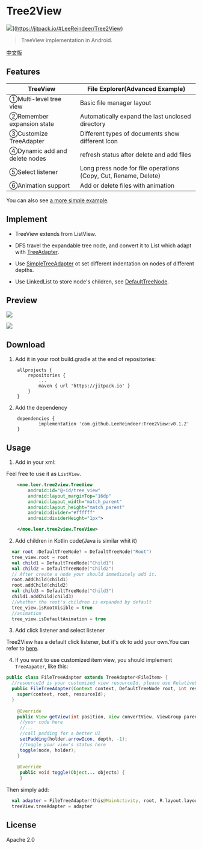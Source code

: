 # Tree2View 

<!--[![Build Status](https://travis-ci.org/LeeReindeer/Tree2View.svg?branch=master)](https://travis-ci.org/LeeReindeer/Tree2View)-->

![](https://jitpack.io/v/LeeReindeer/Tree2View.svg)](https://jitpack.io/#LeeReindeer/Tree2View)
> TreeView implementation in Android.

[中文版](/README-ZH.md)

## Features

|TreeView|File Explorer(Advanced Example)|
|--------|----------|
|①Multi-level tree view | Basic file manager layout|
|②Remember expansion state | Automatically expand the last unclosed directory|
|③Customize TreeAdapter | Different types of documents show different Icon |
|④Dynamic add and delete  nodes | refresh status after delete and add files |
|⑤Select listener | Long press node for file operations (Copy, Cut, Rename, Delete) |
|⑥Animation support | Add or delete files with animation |

You can also see [a more simple example](https://github.com/LeeReindeer/Tree2View-demo).

## Implement

- TreeView extends from ListView.

- DFS travel the expandable tree node, and convert it to List which adapt with [TreeAdapter](https://github.com/LeeReindeer/Tree2View/blob/master/treeview/src/main/java/xyz/leezoom/view/treeview/adapter/TreeAdapter.java).

- Use [SimpleTreeAdapter](https://github.com/LeeReindeer/Tree2View/blob/master/treeview/src/main/java/xyz/leezoom/view/treeview/adapter/SimpleTreeAdapter.java) ot set different indentation on nodes of different depths.

- Use LinkedList to store node's children, see [DefaultTreeNode](https://github.com/LeeReindeer/Tree2View/blob/master/treeview/src/main/java/xyz/leezoom/view/treeview/module/DefaultTreeNode.java).

## Preview

![](https://github.com/LeeReindeer/Tree2View/blob/master/screenshot/tree2view_demo1.png)

![](https://github.com/LeeReindeer/Tree2View/blob/master/screenshot/tree2view_demo2.png)

## Download

1. Add it in your root build.gradle at the end of repositories:

```
	allprojects {
		repositories {
			...
			maven { url 'https://jitpack.io' }
		}
	}
```

2. Add the dependency

```
	dependencies {
	        implementation 'com.github.LeeReindeer:Tree2View:v0.1.2'
	}
```

## Usage

1. Add in your xml:

Feel free to use it as `ListView`.

```xml
    <moe.leer.tree2view.TreeView
        android:id="@+id/tree_view"
        android:layout_marginTop="16dp"
        android:layout_width="match_parent"
        android:layout_height="match_parent"
        android:divider="#ffffff"
        android:dividerHeight="1px">

    </moe.leer.tree2view.TreeView>
```

2. Add children in Kotlin code(Java is similar whit it)
```kotlin
  var root :DefaultTreeNode? = DefaultTreeNode("Root")
  tree_view.root = root
  val child1 = DefaultTreeNode("Child1")
  val child2 = DefaultTreeNode("Child2")
  // After create a node your should immediately add it.
  root.addChild(child1)
  root.addChild(child2)
  val child3 = DefaultTreeNode("Child3")
  child1.addChild(child3)
  //whether the root's children is expanded by default
  tree_view.isRootVisible = true
  //animation
  tree_view.isDefaultAnimation = true
```
3. Add click listener and select listener

Tree2View has a default click listener, but it's ok to add your own.You can refer to [here](https://github.com/LeeReindeer/Tree2View/blob/master/app/src/main/java/xyz/leezoom/tree2/activity/MainActivity.kt#L111).

4. If you want to use customized item view, you should implement `TreeAapater`, like this:
```java
public class FileTreeAdapter extends TreeAdapter<FileItem> {
  //resourceId is your customized view resourceId, please use RelativeLayout, and let view neighbour.
  public FileTreeAdapter(Context context, DefaultTreeNode root, int resourceId) {
    super(context, root, resourceId);
  }
  
    @Override
    public View getView(int position, View convertView, ViewGroup parent) {
     //your code here
     //...
     //call padding for a better UI
     setPadding(holder.arrowIcon, depth, -1);
     //toggle your view's status here
     toggle(node, holder);
    }
    
    @Override
     public void toggle(Object... objects) {
     }
```

Then simply add:

```kotlin
  val adapter = FileTreeAdapter(this@MainActivity, root, R.layout.layout_file_tree_item)
  treeView.treeAdapter = adapter
```

## License

Apache 2.0
